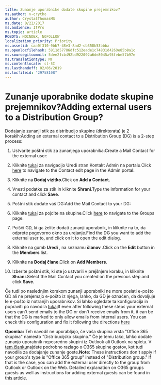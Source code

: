 ```yaml
---
title: Zunanje uporabnike dodate skupine prejemnikov?
ms.author: v-crytho
author: CrystalThomasMS
ms.date: 8/22/2017
ms.audience: ITPro
ms.topic: article
ROBOTS: NOINDEX, NOFOLLOW
localization_priority: Priority
ms.assetid: caa0f310-0bb7-48e3-8ad2-cb358b53bbba
ms.openlocfilehash: 5911d57786dfc512eade1c74831d4260e85b8a1c
ms.sourcegitcommit: 5dee2fcb492bd922092a6de8045a95febe57b97e
ms.translationtype: MT
ms.contentlocale: sl-SI
ms.lasthandoff: 02/06/2019
ms.locfileid: "29758108"
---
```

# <a name="adding-external-users-to-a-distribution-group"></a><span data-ttu-id="c1ee9-102">Zunanje uporabnike dodate skupine prejemnikov?</span><span class="sxs-lookup"><span data-stu-id="c1ee9-102">Adding external users to a Distribution Group?</span></span>

<span data-ttu-id="c1ee9-103">Dodajanje zunanji stik za distribucijo skupine (direktorata) je 2 korakih:</span><span class="sxs-lookup"><span data-stu-id="c1ee9-103">Adding an external contact to a Distribution Group (DG) is a 2-step process:</span></span>
  
1. <span data-ttu-id="c1ee9-104">Ustvarite poštni stik za zunanjega uporabnika:</span><span class="sxs-lookup"><span data-stu-id="c1ee9-104">Create a Mail Contact for the external user:</span></span>
    
1. <span data-ttu-id="c1ee9-105">Kliknite [tukaj](https://admin.microsoft.com/adminportal/home#/Contact) za navigacijo Uredi stran Kontakt Admin na portalu.</span><span class="sxs-lookup"><span data-stu-id="c1ee9-105">Click [here](https://admin.microsoft.com/adminportal/home#/Contact) to navigate to the Contact edit page in the Admin portal.</span></span> 
    
2. <span data-ttu-id="c1ee9-106">Kliknite na **Dodaj vizitko**.</span><span class="sxs-lookup"><span data-stu-id="c1ee9-106">Click on **Add a Contact**.</span></span>
    
3. <span data-ttu-id="c1ee9-107">Vnesti podatke za stik in kliknite **Shrani**.</span><span class="sxs-lookup"><span data-stu-id="c1ee9-107">Type the information for your contact and click **Save**.</span></span>
    
2. <span data-ttu-id="c1ee9-108">Poštni stik dodate vaš DG:</span><span class="sxs-lookup"><span data-stu-id="c1ee9-108">Add the Mail Contact to your DG:</span></span>
    
1. <span data-ttu-id="c1ee9-109">Kliknite [tukaj](https://admin.microsoft.com/adminportal/home#/groups) za pojdite na skupine.</span><span class="sxs-lookup"><span data-stu-id="c1ee9-109">Click [here](https://admin.microsoft.com/adminportal/home#/groups) to navigate to the Groups page.</span></span> 
    
2. <span data-ttu-id="c1ee9-110">Poišči GD, ki ga želite dodati zunanji uporabnik, in kliknite na to, da odprete pogovorno okno za urejanje.</span><span class="sxs-lookup"><span data-stu-id="c1ee9-110">Find the DG you want to add the external user to, and click on it to open the edit dialog.</span></span>
    
3. <span data-ttu-id="c1ee9-111">Kliknite na gumb **Uredi** , na seznamu **članov** .</span><span class="sxs-lookup"><span data-stu-id="c1ee9-111">Click on the **Edit** button in the **Members** list.</span></span> 
    
4. <span data-ttu-id="c1ee9-112">Kliknite na **Dodaj člane**.</span><span class="sxs-lookup"><span data-stu-id="c1ee9-112">Click on **Add Members**.</span></span>
    
5. <span data-ttu-id="c1ee9-113">Izberite poštni stik, ki ste jo ustvarili v prejšnjem koraku, in kliknite **Shrani**.</span><span class="sxs-lookup"><span data-stu-id="c1ee9-113">Select the Mail Contact you created on the previous step and click **Save**.</span></span>
    
<span data-ttu-id="c1ee9-p101">Če tudi po naslednjim korakom zunanji uporabniki ne more poslati e-pošto GD ali ne prejemajo e-pošto iz njega, lahko, da GD je označen, da dovoljuje le e-pošto iz notranjih uporabnikov. Si lahko ogledate ta konfiguracija in popraviti po navodila [tukaj](https://support.office.com/article/Fix-email-delivery-issues-for-error-code-5-7-133-in-Office-365-991abc19-7756-438f-abcb-39f69b80f284.aspx)</span><span class="sxs-lookup"><span data-stu-id="c1ee9-p101">If even after following these steps your external users can't send emails to the DG or don't receive emails from it, it can be that the DG is marked to only allow emails from internal users. You can check this configuration and fix it following the directions [here](https://support.office.com/article/Fix-email-delivery-issues-for-error-code-5-7-133-in-Office-365-991abc19-7756-438f-abcb-39f69b80f284.aspx)</span></span>
  
 <span data-ttu-id="c1ee9-p102">**Opomba:** Teh navodil ne uporabljajo, če vaša skupina vrsta "Office 365 skupina" namesto "Distribucijsko skupino." Če je temu tako, lahko dodate zunanjo uporabnik neposredno skupini iz Outlook ali Outlook na spletu. V [tem članku](https://support.office.com/article/Guest-access-in-Office-365-Groups-bfc7a840-868f-4fd6-a390-f347bf51aff6.aspx)najdete podrobno razlago o O365 skupine gostov, kot tudi navodila za dodajanje zunanje goste.</span><span class="sxs-lookup"><span data-stu-id="c1ee9-p102">**Note:** These instructions don't apply if your group's type is "Office 365 group" instead of "Distribution group." If that is the case, you can add the external user directly to the group from Outlook or Outlook on the Web. Detailed explanation on O365 groups guests as well as instructions for adding external guests can be found in [this article](https://support.office.com/article/Guest-access-in-Office-365-Groups-bfc7a840-868f-4fd6-a390-f347bf51aff6.aspx).</span></span>
  


